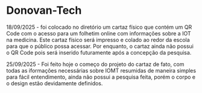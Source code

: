 # Donovan-Tech

18/09/2025 - foi colocado no diretório um cartaz físico que contém um QR Code com o acesso para um folhetim online com informações sobre a IOT na medicina. Este cartaz físico será impresso e colado ao redor da escola para que o público possa acessar. Por enquanto, o cartaz ainda não possui o QR Code pois será inserido futuramente após a concepção da pesquisa.

25/09/2025 - Foi feito hoje o começo do projeto do cartaz de fato, com todas as iformações necessárias sobre IOMT resumidas de maneira simples para fácil entendimento, ainda não possui a pesquisa feita, porém o corpo e o design estão devidamente definidos.
